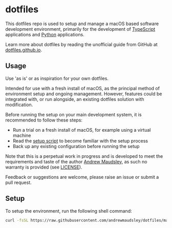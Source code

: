 # dotfiles

This dotfiles repo is used to setup and manage a macOS based software development environment, primarily for the development of [TypeScript](https://www.typescriptlang.org) applications and [Python](https://www.python.org) applications.

Learn more about dotfiles by reading the unofficial guide from GitHub at [dotfiles.github.io](https://dotfiles.github.io).

## Usage

Use 'as is' or as inspiration for your own dotfiles.

Intended for use with a fresh install of macOS, as the principal method of environment setup and ongoing management. However, features could be integrated with, or run alongside, an existing dotfiles solution with modification.

Before running the setup on your main development system, it is recommended to follow these steps:

- Run a trial on a fresh install of macOS, for example using a virtual machine
- Read the [setup script](./setup.sh) to become familiar with the setup process
- Back up any existing configuration before running the setup

Note that this is a perpetual work in progress and is developed to meet the requirements and taste of the author [Andrew Maudsley](https://www.andrewmaudsley.com), as such no warranty is provided (see [LICENSE](./LICENSE)).

Feedback or suggestions are welcome, please raise an issue or submit a pull request.

## Setup

To setup the environment, run the following shell command:

```sh
curl -fsSL https://raw.githubusercontent.com/andrewmaudsley/dotfiles/main/setup.sh | bash
```
